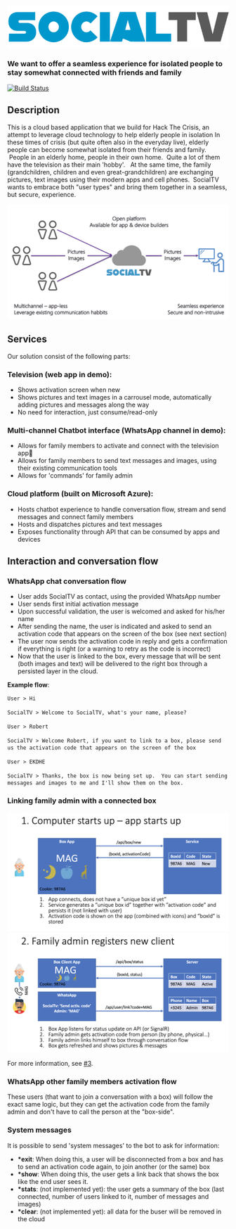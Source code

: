![SocialTV Logo](./media/socialtv-logo-blue.png)

### We want to offer a seamless experience for isolated people to stay somewhat connected with friends and family

[![Build Status](https://dev.azure.com/codit/Hack%20the%20crisis/_apis/build/status/CI?branchName=master)](https://dev.azure.com/codit/Hack%20the%20crisis/_build/latest?definitionId=824&branchName=master)

## Description
This is a cloud based application that we build for Hack The Crisis, an attempt to leverage cloud technology to help elderly people in isolation
In these times of crisis (but quite often also in the everyday live), elderly people can become somewhat isolated from their friends and family.  People in an elderly home, people in their own home.  Quite a lot of them have the television as their main 'hobby'.  
At the same time, the family (grandchildren, children and even great-grandchildren) are exchanging pictures, text images using their modern apps and cell phones. 
SocialTV wants to embrace both "user types" and bring them together in a seamless, but secure, experience.  

![SocialTV Marchitecture](./media/marchitecture.png)

## Services

Our solution consist of the following parts:

### Television (web app in demo): 
- Shows activation screen when new
- Shows pictures and text images in a carrousel mode, automatically adding pictures and messages along the way
- No need for interaction, just consume/read-only

### Multi-channel Chatbot interface (WhatsApp channel in demo):
- Allows for family members to activate and connect with the television app
- Allows for family members to send text messages and images, using their existing communication tools
- Allows for 'commands' for family admin

### Cloud platform (built on Microsoft Azure):
- Hosts chatbot experience to handle conversation flow, stream and send messages and connect family members
- Hosts and dispatches pictures and text messages
- Exposes functionality through API that can be consumed by apps and devices

## Interaction and conversation flow

### WhatsApp chat conversation flow

- User adds SocialTV as contact, using the provided WhatsApp number
- User sends first initial activation message
- Upon successful validation, the user is welcomed and asked for his/her name
- After sending the name, the user is indicated and asked to send an activation code that appears on the screen of the box (see next section)
- The user now sends the activation code in reply and gets a confirmation if everything is right (or a warning to retry as the code is incorrect)
- Now that the user is linked to the box, every message that will be sent (both images and text) will be delivered to the right box through a persisted layer in the cloud.

__Example flow__:
```
User > Hi

SocialTV > Welcome to SocialTV, what's your name, please?

User > Robert

SocialTV > Welcome Robert, if you want to link to a box, please send us the activation code that appears on the screen of the box

User > EKDHE

SocialTV > Thanks, the box is now being set up.  You can start sending messages and images to me and I'll show them on the box. 
```

### Linking family admin with a connected box

![App Startup](./media/app-startup.png)
![App Startup](./media/family-register-client.png)

For more information, see [#3](https://github.com/CoditEU/htc-social-connect/issues/3).

### WhatsApp other family members activation flow

These users (that want to join a conversation with a box) will follow the exact same logic, but they can get the activation code from the family admin and don't have to call the person at the "box-side".  

### System messages

It is possible to send 'system messages' to the bot to ask for information:

- __*exit__: When doing this, a user will be disconnected from a box and has to send an activation code again, to join another (or the same) box
- __*show__: When doing this, the user gets a link back that shows the box like the end user sees it.
- __*stats__: (not implemented yet): the user gets a summary of the box (last connected, number of users linked to it, number of messages and images)
- __*clear__: (not implemented yet): all data for the buser will be removed in the cloud